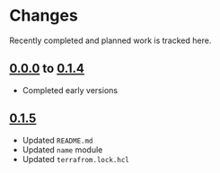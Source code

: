 # Changes
Recently completed and planned work is tracked here.

## [0.0.0](.) to [0.1.4](.)
- Completed early versions

## [0.1.5](.)
- Updated `README.md`
- Updated `name` module
- Updated `terrafrom.lock.hcl`
